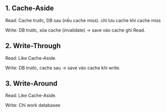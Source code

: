 ## 1. Cache-Aside

Read: Cache trước, DB sau (nếu cache miss). chỉ lưu cache khi cache miss 

Write: DB trước, xóa cache (invalidate) -> save vào cache ghi Read.


## 2. Write-Through

Read: Like Cache-Aside.

Write: DB trước, cache sau -> save vào cache khi write.


## 3. Write-Around

Read: Like Cache-Aside.

Write: Chỉ work databasee

